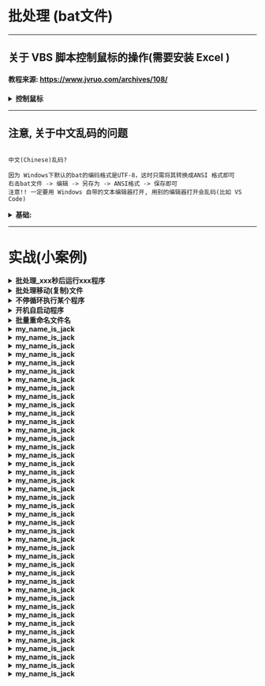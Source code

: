 # 批处理 (bat文件)
---



## 关于 VBS 脚本控制鼠标的操作(需要安装 Excel )
####  教程来源:  https://www.jvruo.com/archives/108/
<details>
<summary><b>控制鼠标</b></summary>


```  




这段代码不需要安装 Excel 
set ws = createobject("wscript.shell")

rem 运行记录本程序进行测试发送按键
ws.run("notepad")

rem 暂停0.1秒,防止程序还没启动就发送按键
wscript.sleep(100)

rem 输入1个x
ws.sendkeys("x")

rem 回车
ws.sendkeys("{enter}")

rem 输入10个x
ws.sendkeys("{x 10}")

rem 回车
ws.sendkeys("{enter}")

rem 输入不同字符
ws.sendkeys("sendkeys")

rem 组合键使用:ctrl + a
ws.sendkeys("^a")

rem win键: ctrl + esc
rem ws.sendkeys("^{esc}")

set ws = nothing

rem -----------------特殊键代码-----------------
rem 退格键		{backspace}或{bs}或{bksp}
rem break		{break}
rem caps lock		{capslock}
rem num lock 		{numlock}
rem del/delete 		{del}或{delete}
rem ins/insert		{ins}或{insert}
rem 回车/换行		{enter}
rem 方向:下 		{down}
rem 方向:上 		{up}
rem 方向:左 		{left}
rem 方向:右		{right}
rem 换页:上		{pgup}
rem 换页:下 		{pgdn}
rem home		{home}
rem end 		{end}
rem esc 		{esc}
rem help 		{help}
rem tab 		{tab}
rem shift 		+
rem ctrl 		^
rem alt 		%
rem + 			{+}
rem ^			{^}
rem %			{%}
rem F1至F12		{F1}至{F12}
rem win键		^{esc}
rem -----------------特殊键代码-----------------




这段代码需要安装 Excel (控制鼠标 )
移动鼠标到桌面坐标200,50的vbs：
CreateObject("WScript.Shell").Run "mouse.exe m,200,50"

点击鼠标左键的vbs：
CreateObject("WScript.Shell").Run "mouse.exe l"

点击鼠标右键的vbs：
CreateObject("WScript.Shell").Run "mouse.exe r"

双击鼠标左键的vbs：
CreateObject("WScript.Shell").Run "mouse.exe d"

```
</details>








---



## 注意, 关于中文乱码的问题
```  

中文(Chinese)乱码?

因为 Windows下默认的bat的编码格式是UTF-8，这时只需将其转换成ANSI 格式即可
右击bat文件 -> 编辑 -> 另存为 -> ANSI格式 -> 保存即可
注意!! 一定要用 Windows 自带的文本编辑器打开, 用别的编辑器打开会乱码(比如 VS Code)

```






<details>
<summary><b>基础:</b></summary>

```  
注释:
    echo ------------------------大家好!我是注释--------------------------------------
    :: 这是注释

暂停, 也就是那个黑框框不会马上消失:
    PAUSE

这也是暂停 (黑框框不消失):
    cmd /k

打开程序(两种方式):
    echo 准备启动Thunder。。。   
    start /min "" "D:\XXX\Thunder.exe"

    echo "打开Chrome浏览器"
    start "" "C:\Program Files (x86)\Google\Chrome\Application\chrome.exe"


打开文件夹:
    start /min "" "F:\XXX\springMVC"


打开文件(实现播放音乐):
    start "" "D:\clock.mp3"


这两种打开方式有什么区别?
    start /min "" "D:\XXX\Thunder.exe"      这一种会以最小化的方式打开 ( /min )
    start "" "D:\XXX\Thunder.exe"           这一种会在打开的同时, 最大化


关闭进程:
    taskkill /F /IM firefox.exe
    taskkill /f /im cloudmusic*     结束以cloudmusic开头的所有进程,也就是关闭网易云音乐程序
    taskkill /f /im abc*            结束以abc开头的所有进程
    taskkill /f /im .bat            结束所有扩展名为bat的进程，也就是结束当前正在运行的所有批处理程序
    taskkill /f /im a.cmd           结束以a开头的所有扩展名为cmd的进程，也就是结束当前所有以a开头的批处理程序


等待 x 秒:
    sleep 45
    taskkill /F /IM Chrome.exe

等待 xxx 秒之后执行:
    choice /t 120 /d y /n >nul

    9秒之后 kill 腾讯QQ
    choice /t 9998 /d y /n >nul
    taskkill /f /im qq.exe

```
</details>








---
# 实战(小案例)
<details>
<summary><b>批处理_xxx秒后运行xxx程序</b></summary>

```  

@echo off
for /L %%a in (
 5,-1,0
) do (
 echo 5秒后将运行python.exe
 echo 还剩余 %%a 秒
 ping -n 2 localhost 1>nul 2>nul
 cls
)
start python.exe
PAUSE


```
</details>













<details>
<summary><b>批处理移动(复制)文件</b></summary>

```  

move /Y D:\BaiDuProductDownloadYXB\*.png D:\pic\
move /Y D:\BaiDuProductDownloadYXB\*.jpg D:\pic\
move /Y D:\BaiDuProductDownloadYXB\*.jpeg D:\pic\
move /Y D:\BaiDuProductDownloadYXB\*.txt D:\Txt\
move /Y D:\BaiDuProductDownloadYXB\*.torrent D:\Torrent\
move /Y D:\BaiDuProductDownloadYXB\*.mp3 D:\MP3\


```
</details>













<details>
<summary><b>不停循环执行某个程序</b></summary>

```  

120秒执行一次

@echo off
:start
echo Clear......
choice /t 120 /d y /n >nul
start "" "C:\Program Files (x86)\LuDaShi\LuDaShi\sweeper\MemoryOptimizer.exe" /optimize"
goto start


```
</details>













<details>
<summary><b>开机自启动程序</b></summary>

```  

echo "火狐浏览器"
start "" "C:\Program Files\Mozilla Firefox\firefox.exe"

echo "火狐开发专业版"
start "" "C:\Program Files\Firefox Developer Edition\firefox.exe"

echo "Chrome浏览器"
start "" "C:\Program Files (x86)\Google\Chrome\Application\chrome.exe"

echo "世界之窗浏览器"
start "" "C:\Users\QAQ\AppData\Local\TheWorld6\Application\TheWorld.exe"

echo "Windows任务管理器"
start "" "C:\Windows\System32\taskmgr.exe"

echo "*********************___UC_Browser___*********************"
start "" "C:\Program Files (x86)\UCBrowser\Application\UCBrowser.exe"

echo "*********************___QQ_Music_Player___*********************"
echo 批处理暂停8秒
choice /t 8 /d y /n >nul

start "" "C:\HanHong.mp3"

echo "批处理程序运行完不关闭窗口"
cmd /k


```
</details>


















<details>
<summary><b> 批量重命名文件名 </b></summary>

```  

方式一(简化版):
@echo off

rem 前言:  批处理文件一定要用 ANSI 格式, 不然中文会乱码...
rem 启用"延缓环境变量扩充"
rem 现有一堆 txt 文本文件, 我想要按照指定格式批量重命名:

setlocal EnableDelayedExpansion
set a=1

rem 循环当前目录下所有图片的文件名，支持带空格的名称
for /f "delims=" %%i in ('dir /b *.txt') do (

rem 如果没有相同的文件名，则继续
if not "%%~ni"=="%~n0" (

ren "%%i" "A_!a!.txt"

rem 设置数值型变量a=a+1
set /a a+=1
)
)

echo 批量重命名完成！
pause





方式二(带循环控制版):
@echo off

rem 前言:  批处理文件一定要用 ANSI 格式, 不然中文会乱码...
rem 启用"延缓环境变量扩充"
rem 现有一堆 txt 文本文件, 我想要按照指定格式批量重命名:

setlocal EnableDelayedExpansion
set a=1

rem 循环当前目录下所有图片的文件名，支持带空格的名称
for /f "delims=" %%i in ('dir /b *.txt') do (

rem 如果没有相同的文件名，则继续
if not "%%~ni"=="%~n0" (

rem   LSS -> 表示循环次数 :  LSS 15 就是循环15次
if !a! LSS 999 (ren "%%i" "A_00!a!.txt") else ren "%%i" "A_!a!.txt"

rem 设置数值型变量a=a+1
set /a a+=1
)
)

echo 批量重命名完成！
pause





```
</details>








<details>
<summary><b>my_name_is_jack</b></summary>

```  

```
</details>








<details>
<summary><b>my_name_is_jack</b></summary>

```  

```
</details>








<details>
<summary><b>my_name_is_jack</b></summary>

```  

```
</details>








<details>
<summary><b>my_name_is_jack</b></summary>

```  

```
</details>








<details>
<summary><b>my_name_is_jack</b></summary>

```  

```
</details>








<details>
<summary><b>my_name_is_jack</b></summary>

```  

```
</details>








<details>
<summary><b>my_name_is_jack</b></summary>

```  

```
</details>








<details>
<summary><b>my_name_is_jack</b></summary>

```  

```
</details>








<details>
<summary><b>my_name_is_jack</b></summary>

```  

```
</details>








<details>
<summary><b>my_name_is_jack</b></summary>

```  

```
</details>








<details>
<summary><b>my_name_is_jack</b></summary>

```  

```
</details>








<details>
<summary><b>my_name_is_jack</b></summary>

```  

```
</details>








<details>
<summary><b>my_name_is_jack</b></summary>

```  

```
</details>








<details>
<summary><b>my_name_is_jack</b></summary>

```  

```
</details>








<details>
<summary><b>my_name_is_jack</b></summary>

```  

```
</details>








<details>
<summary><b>my_name_is_jack</b></summary>

```  

```
</details>








<details>
<summary><b>my_name_is_jack</b></summary>

```  

```
</details>








<details>
<summary><b>my_name_is_jack</b></summary>

```  

```
</details>








<details>
<summary><b>my_name_is_jack</b></summary>

```  

```
</details>








<details>
<summary><b>my_name_is_jack</b></summary>

```  

```
</details>








<details>
<summary><b>my_name_is_jack</b></summary>

```  

```
</details>








<details>
<summary><b>my_name_is_jack</b></summary>

```  

```
</details>








<details>
<summary><b>my_name_is_jack</b></summary>

```  

```
</details>








<details>
<summary><b>my_name_is_jack</b></summary>

```  

```
</details>








<details>
<summary><b>my_name_is_jack</b></summary>

```  

```
</details>








<details>
<summary><b>my_name_is_jack</b></summary>

```  

```
</details>








<details>
<summary><b>my_name_is_jack</b></summary>

```  

```
</details>








<details>
<summary><b>my_name_is_jack</b></summary>

```  

```
</details>








<details>
<summary><b>my_name_is_jack</b></summary>

```  

```
</details>








<details>
<summary><b>my_name_is_jack</b></summary>

```  

```
</details>








<details>
<summary><b>my_name_is_jack</b></summary>

```  

```
</details>








<details>
<summary><b>my_name_is_jack</b></summary>

```  

```
</details>








<details>
<summary><b>my_name_is_jack</b></summary>

```  

```
</details>








<details>
<summary><b>my_name_is_jack</b></summary>

```  

```
</details>








<details>
<summary><b>my_name_is_jack</b></summary>

```  

```
</details>








<details>
<summary><b>my_name_is_jack</b></summary>

```  

```
</details>








<details>
<summary><b>my_name_is_jack</b></summary>

```  

```
</details>








<details>
<summary><b>my_name_is_jack</b></summary>

```  

```
</details>








<details>
<summary><b>my_name_is_jack</b></summary>

```  

```
</details>








<details>
<summary><b>my_name_is_jack</b></summary>

```  

```
</details>








<details>
<summary><b>my_name_is_jack</b></summary>

```  

```
</details>








<details>
<summary><b>my_name_is_jack</b></summary>

```  

```
</details>








